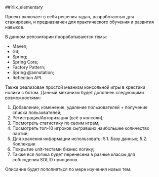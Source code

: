 ##irlix_elementary

Проект включает в себя решения задач, разработанных для стажировки, 
и предназначен для практического обучения и развития навыков.

В данном репозитории прорабатываются темы:

+ Maven;
+ Git;
+ Spring;
+ Spring Core;
+ Factory Pattern;
+ Spring @annotation;
+ Reflection API.


Также реализован простой меанизм консольной игры в крестики нолики с ботом.
Данный механизм будет дополнен следующими возможностями:
1. Добавление, изменение, удаление пользователей + получение списка пользователей;
2. Регистрация/Авторизация (всё в консоли);
3. Посмотреть статистику по своим играм;
4. Посмотреть топ-10 игроков сыгравших наибольшее количество партий;
5. Для хранения информации использовать:
5.1. Базу данных;
5.2. Коллекции.
6. Покрытие unit-тестами бизнес логику;
7. Также вся логика будет перенесена в разные классы для соблюдения SOLID принципов.



Описание будет пополняться по мере изучения новых тем.
